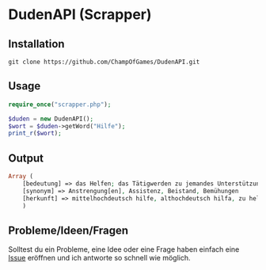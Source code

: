 # DudenAPI (Scrapper)

## Installation

```
git clone https://github.com/ChampOfGames/DudenAPI.git
```

## Usage

```php
require_once("scrapper.php");

$duden = new DudenAPI();
$wort = $duden->getWord("Hilfe");
print_r($wort);
```

## Output

```php
Array (
    [bedeutung] => das Helfen; das Tätigwerden zu jemandes Unterstützung
    [synonym] => Anstrengung[en], Assistenz, Beistand, Bemühungen
    [herkunft] => mittelhochdeutsch hilfe, althochdeutsch hilfa, zu helfen
    )
```

## Probleme/Ideen/Fragen

Solltest du ein Probleme, eine Idee oder eine Frage haben einfach eine [Issue](https://github.com/ChampOfGames/DudenAPI/issues) eröffnen und ich antworte so schnell wie möglich.